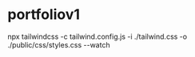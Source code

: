 # portfoliov1

npx tailwindcss -c tailwind.config.js -i ./tailwind.css  -o ./public/css/styles.css --watch
